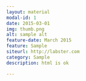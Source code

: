 ```yaml
---
layout: material
modal-id: 1
date: 2015-03-01
img: thumb.png
alt: sample alt
feature-date: March 2015
feature: Sample
siteurl: http://labster.com
category: Sample
description: html is ok  

---
```

